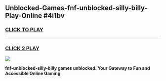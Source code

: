 
## Unblocked-Games-fnf-unblocked-silly-billy-Play-Online #4i1bv
<h3>
<a href="https://news.freeplayer.one?title=fnf-unblocked-silly-billy&ref=3">CLICK TO PLAY</a></h3>
<hr>

<h3>
<a href="https://news.freeplayer.one?title=fnf-unblocked-silly-billy&ref=3">CLICK 2 PLAY</a>
  
</h3>

<a href="https://news.freeplayer.one?title=fnf-unblocked-silly-billy&ref=3"><img src="https://clearcache.store/games.png"></a>


**fnf-unblocked-silly-billy games unblocked: Your Gateway to Fun and Accessible Online Gaming**
